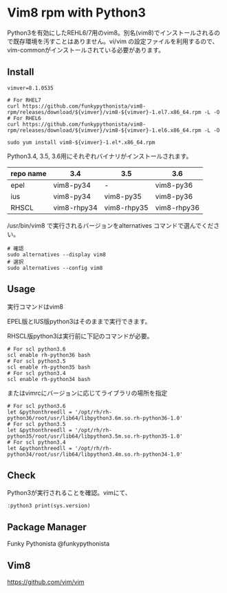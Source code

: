 # Vim8 rpm with Python3

Python3を有効にしたREHL6/7用のvim8。別名(vim8)でインストールされるので既存環境を汚すことはありません。vi/vim の設定ファイルを利用するので、vim-commonがインストールされている必要があります。

## Install

```
vimver=8.1.0535

# For RHEL7
curl https://github.com/funkypythonista/vim8-rpm/releases/download/${vimver}/vim8-${vimver}-1.el7.x86_64.rpm -L -O
# For RHEL6
curl https://github.com/funkypythonista/vim8-rpm/releases/download/${vimver}/vim8-${vimver}-1.el6.x86_64.rpm -L -O

sudo yum install vim8-${vimver}-1.el*.x86_64.rpm
```

Python3.4, 3.5, 3.6用にそれぞれバイナリがインストールされます。

|repo name|3.4|3.5|3.6|
|---------|---|---|---|
|epel|vim8-py34|-|vim8-py36|
|ius|vim8-py34|vim8-py35|vim8-py36|
|RHSCL|vim8-rhpy34|vim8-rhpy35|vim8-rhpy36|

/usr/bin/vim8 で実行されるバージョンをalternatives コマンドで選んでください。

```
# 確認
sudo alternatives --display vim8
# 選択
sudo alternatives --config vim8
```

## Usage

実行コマンドはvim8


EPEL版とIUS版python3はそのままで実行できます。


RHSCL版python3は実行前に下記のコマンドが必要。

```
# For scl python3.6
scl enable rh-python36 bash
# For scl python3.5
scl enable rh-python35 bash
# For scl python3.4
scl enable rh-python34 bash
```

またはvimrcにバージョンに応じてライブラリの場所を指定

```
# For scl python3.6
let &pythonthreedll = '/opt/rh/rh-python36/root/usr/lib64/libpython3.6m.so.rh-python36-1.0'
# For scl python3.5
let &pythonthreedll = '/opt/rh/rh-python35/root/usr/lib64/libpython3.5m.so.rh-python35-1.0'
# For scl python3.4
let &pythonthreedll = '/opt/rh/rh-python34/root/usr/lib64/libpython3.4m.so.rh-python34-1.0'
```

## Check

Python3が実行されることを確認。vimにて、

```
:python3 print(sys.version)
```

## Package Manager

Funky Pythonista @funkypythonista

## Vim8

https://github.com/vim/vim
